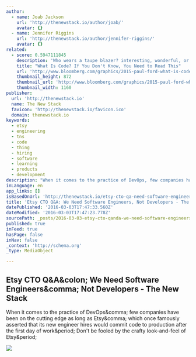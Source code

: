 ```yaml
---
author:
  - name: Joab Jackson
    url: 'http://thenewstack.io/author/joab/'
    avatar: {}
  - name: Jennifer Riggins
    url: 'http://thenewstack.io/author/jennifer-riggins/'
    avatar: {}
related:
  - score: 0.5947111845
    description: 'Who wears a taupe blazer? interesting, wonderful, or disturbing way. A computer is a clock with benefits. They all work the same, doing second-grade math, one step at a time: Tick, take a number and put it in box one. Tick, take another number, put it in box two.'
    title: "What Is Code? If You Don't Know, You Need to Read This"
    url: 'http://www.bloomberg.com/graphics/2015-paul-ford-what-is-code/'
    thumbnail_height: 872
    thumbnail_url: 'http://www.bloomberg.com/graphics/2015-paul-ford-what-is-code/images/promo.jpg'
    thumbnail_width: 1160
publisher:
  url: 'http://thenewstack.io'
  name: The New Stack
  favicon: 'http://thenewstack.io/favicon.ico'
  domain: thenewstack.io
keywords:
  - etsy
  - engineering
  - tns
  - code
  - thing
  - hiring
  - software
  - learning
  - products
  - development
description: "When it comes to the practice of DevOps, few companies have been on the cutting edge as long as Etsy, which once famously asserted that its new engineer hires would commit code to production after the first day of work. Don't be fooled by the crafty look-and-feel of Etsy."
inLanguage: en
app_links: []
isBasedOnUrl: 'http://thenewstack.io/etsy-cto-qa-need-software-engineers-not-developers/'
title: 'Etsy CTO Q&A: We Need Software Engineers, Not Developers - The New Stack'
datePublished: '2016-03-03T17:47:33.560Z'
dateModified: '2016-03-03T17:47:23.778Z'
sourcePath: _posts/2016-03-03-etsy-cto-qanda-we-need-software-engineers-not-developers-t.md
published: true
inFeed: true
hasPage: false
inNav: false
_context: 'http://schema.org'
_type: MediaObject

---
```

<article style=""><h1>Etsy CTO Q&amp;A&amp;colon; We Need Software Engineers&amp;comma; Not Developers - The New Stack</h1><p>When it comes to the practice of DevOps&amp;comma; few companies have been on the cutting edge as long as Etsy&amp;comma; which once famously asserted that its new engineer hires would commit code to production after the first day of work&amp;period; Don't be fooled by the crafty look-and-feel of Etsy&amp;period;</p><img src="http://thenewstack.io/wp-content/uploads/2016/03/dumbo_office_005-2.jpg" /></article>
